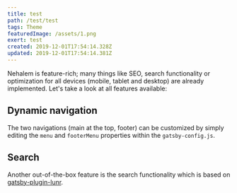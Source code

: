 ```yaml
---
title: test
path: /test/test
tags: Theme
featuredImage: /assets/1.png
exert: test
created: 2019-12-01T17:54:14.328Z
updated: 2019-12-01T17:54:14.381Z
---
```

Nehalem is feature-rich; many things like SEO, search functionality or optimization for all devices (mobile, tablet and desktop) are already 
implemented. Let's take a look at all features available:

## Dynamic navigation

The two navigations (main at the top, footer) can be customized by simply editing the `menu` and `footerMenu` properties within the 
`gatsby-config.js`. 

## Search

Another out-of-the-box feature is the search functionality which is based 
on [gatsby-plugin-lunr](https://www.gatsbyjs.org/packages/gatsby-plugin-lunr/).
